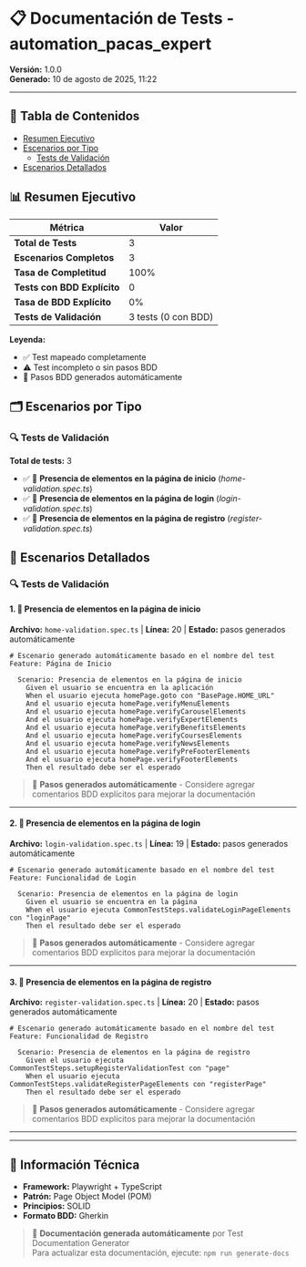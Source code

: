 # 📋 Documentación de Tests - automation_pacas_expert

**Versión:** 1.0.0  
**Generado:** 10 de agosto de 2025, 11:22

---

## 📑 Tabla de Contenidos
- [Resumen Ejecutivo](#resumen-ejecutivo)
- [Escenarios por Tipo](#escenarios-por-tipo)
  - [Tests de Validación](#tests-de-validacin)
- [Escenarios Detallados](#escenarios-detallados)

## 📊 Resumen Ejecutivo
| Métrica | Valor |
|---------|--------|
| **Total de Tests** | 3 |
| **Escenarios Completos** | 3 |
| **Tasa de Completitud** | 100% |
| **Tests con BDD Explícito** | 0 |
| **Tasa de BDD Explícito** | 0% |
| **Tests de Validación** | 3 tests (0 con BDD) |

**Leyenda:**
- ✅ Test mapeado completamente
- ⚠️ Test incompleto o sin pasos BDD
- 🔄 Pasos BDD generados automáticamente

## 🗂️ Escenarios por Tipo
### 🔍 Tests de Validación
**Total de tests:** 3

- ✅ 🔄 **Presencia de elementos en la página de inicio** (_home-validation.spec.ts_)
- ✅ 🔄 **Presencia de elementos en la página de login** (_login-validation.spec.ts_)
- ✅ 🔄 **Presencia de elementos en la página de registro** (_register-validation.spec.ts_)

## 📝 Escenarios Detallados
### 🔍 Tests de Validación
#### 1. 🔄 Presencia de elementos en la página de inicio
**Archivo:** `home-validation.spec.ts` | **Línea:** 20 | **Estado:** pasos generados automáticamente
```gherkin
# Escenario generado automáticamente basado en el nombre del test
Feature: Página de Inicio

  Scenario: Presencia de elementos en la página de inicio
    Given el usuario se encuentra en la aplicación
    When el usuario ejecuta homePage.goto con "BasePage.HOME_URL"
    And el usuario ejecuta homePage.verifyMenuElements
    And el usuario ejecuta homePage.verifyCarouselElements
    And el usuario ejecuta homePage.verifyExpertElements
    And el usuario ejecuta homePage.verifyBenefitsElements
    And el usuario ejecuta homePage.verifyCoursesElements
    And el usuario ejecuta homePage.verifyNewsElements
    And el usuario ejecuta homePage.verifyPreFooterElements
    And el usuario ejecuta homePage.verifyFooterElements
    Then el resultado debe ser el esperado
```
> 🔄 **Pasos generados automáticamente** - Considere agregar comentarios BDD explícitos para mejorar la documentación
---
#### 2. 🔄 Presencia de elementos en la página de login
**Archivo:** `login-validation.spec.ts` | **Línea:** 19 | **Estado:** pasos generados automáticamente
```gherkin
# Escenario generado automáticamente basado en el nombre del test
Feature: Funcionalidad de Login

  Scenario: Presencia de elementos en la página de login
    Given el usuario se encuentra en la página
    When el usuario ejecuta CommonTestSteps.validateLoginPageElements con "loginPage"
    Then el resultado debe ser el esperado
```
> 🔄 **Pasos generados automáticamente** - Considere agregar comentarios BDD explícitos para mejorar la documentación
---
#### 3. 🔄 Presencia de elementos en la página de registro
**Archivo:** `register-validation.spec.ts` | **Línea:** 20 | **Estado:** pasos generados automáticamente
```gherkin
# Escenario generado automáticamente basado en el nombre del test
Feature: Funcionalidad de Registro

  Scenario: Presencia de elementos en la página de registro
    Given el usuario ejecuta CommonTestSteps.setupRegisterValidationTest con "page"
    When el usuario ejecuta CommonTestSteps.validateRegisterPageElements con "registerPage"
    Then el resultado debe ser el esperado
```
> 🔄 **Pasos generados automáticamente** - Considere agregar comentarios BDD explícitos para mejorar la documentación
---

---

## 🔧 Información Técnica

- **Framework:** Playwright + TypeScript
- **Patrón:** Page Object Model (POM)
- **Principios:** SOLID
- **Formato BDD:** Gherkin

> 📄 **Documentación generada automáticamente** por Test Documentation Generator  
> Para actualizar esta documentación, ejecute: `npm run generate-docs`